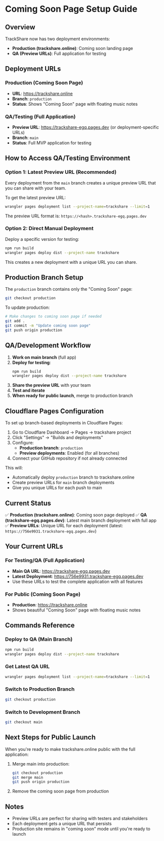 # Coming Soon Page Setup Guide

## Overview
TrackShare now has two deployment environments:
- **Production (trackshare.online)**: Coming soon landing page
- **QA (Preview URLs)**: Full application for testing

## Deployment URLs

### Production (Coming Soon Page)
- **URL**: https://trackshare.online
- **Branch**: `production`
- **Status**: Shows "Coming Soon" page with floating music notes

### QA/Testing (Full Application)
- **Preview URL**: https://trackshare-egq.pages.dev (or deployment-specific URLs)
- **Branch**: `main`
- **Status**: Full MVP application for testing

## How to Access QA/Testing Environment

### Option 1: Latest Preview URL (Recommended)
Every deployment from the `main` branch creates a unique preview URL that you can share with your team.

To get the latest preview URL:
```bash
wrangler pages deployment list --project-name=trackshare --limit=1
```

The preview URL format is: `https://<hash>.trackshare-egq.pages.dev`

### Option 2: Direct Manual Deployment
Deploy a specific version for testing:
```bash
npm run build
wrangler pages deploy dist --project-name trackshare
```

This creates a new deployment with a unique URL you can share.

## Production Branch Setup

The `production` branch contains only the "Coming Soon" page:
```bash
git checkout production
```

To update production:
```bash
# Make changes to coming soon page if needed
git add .
git commit -m "Update coming soon page"
git push origin production
```

## QA/Development Workflow

1. **Work on main branch** (full app)
2. **Deploy for testing**:
   ```bash
   npm run build
   wrangler pages deploy dist --project-name trackshare
   ```
3. **Share the preview URL** with your team
4. **Test and iterate**
5. **When ready for public launch**, merge to production branch

## Cloudflare Pages Configuration

To set up branch-based deployments in Cloudflare Pages:

1. Go to Cloudflare Dashboard → Pages → trackshare project
2. Click "Settings" → "Builds and deployments"
3. Configure:
   - **Production branch**: `production`
   - **Preview deployments**: Enabled (for all branches)
4. Connect your GitHub repository if not already connected

This will:
- Automatically deploy `production` branch to trackshare.online
- Create preview URLs for `main` branch deployments
- Give you unique URLs for each push to main

## Current Status

✅ **Production (trackshare.online)**: Coming soon page deployed
✅ **QA (trackshare-egq.pages.dev)**: Latest main branch deployment with full app
✅ **Preview URLs**: Unique URL for each deployment (latest: `https://756e9931.trackshare-egq.pages.dev`)

## Your Current URLs

### For Testing/QA (Full Application)
- **Main QA URL**: https://trackshare-egq.pages.dev
- **Latest Deployment**: https://756e9931.trackshare-egq.pages.dev
- Use these URLs to test the complete application with all features

### For Public (Coming Soon Page)
- **Production**: https://trackshare.online
- Shows beautiful "Coming Soon" page with floating music notes

## Commands Reference

### Deploy to QA (Main Branch)
```bash
npm run build
wrangler pages deploy dist --project-name trackshare
```

### Get Latest QA URL
```bash
wrangler pages deployment list --project-name=trackshare --limit=1
```

### Switch to Production Branch
```bash
git checkout production
```

### Switch to Development Branch
```bash
git checkout main
```

## Next Steps for Public Launch

When you're ready to make trackshare.online public with the full application:

1. Merge main into production:
   ```bash
   git checkout production
   git merge main
   git push origin production
   ```

2. Remove the coming soon page from production

## Notes

- Preview URLs are perfect for sharing with testers and stakeholders
- Each deployment gets a unique URL that persists
- Production site remains in "coming soon" mode until you're ready to launch

